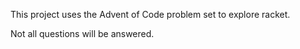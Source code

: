 This project uses the Advent of Code problem set to explore racket.

Not all questions will be answered.
